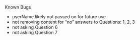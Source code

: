 Known Bugs

- userName likely not passed on for future use
- not removing content for “no” answers to Questions: 1, 2, 3
- not asking Question 6
- not asking Question 7